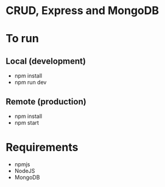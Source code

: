 # CRUD, Express and MongoDB

# To run
## Local (development)
* npm install
* npm run dev

## Remote (production)
* npm install
* npm start

# Requirements
* npmjs
* NodeJS
* MongoDB